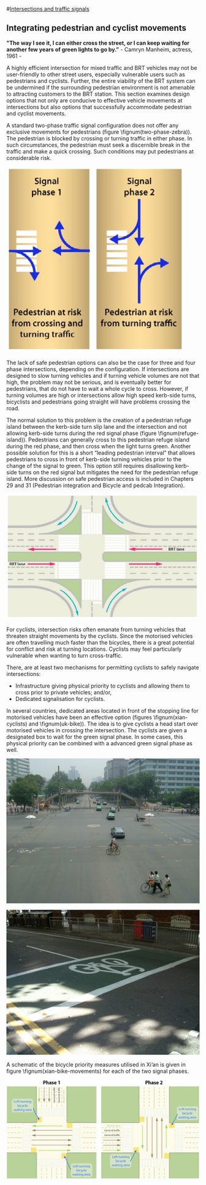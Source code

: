 #[Intersections and traffic signals](toc.md#toc)

## Integrating pedestrian and cyclist movements

**"The way I see it, I can either cross the street, or I can keep waiting for another few years of green lights to go by.”** - Camryn Manheim, actress, 1961 -

A highly efficient intersection for mixed traffic and BRT vehicles may not be user-friendly to other street users, especially vulnerable users such as pedestrians and cyclists.  Further, the entire viability of the BRT system can be undermined if the surrounding pedestrian environment is not amenable to attracting customers to the BRT station.  This section examines design options that not only are conducive to effective vehicle movements at intersections but also options that successfully accommodate pedestrian and cyclist movements.

A standard two-phase traffic signal configuration does not offer any exclusive movements for pedestrians (figure \fignum(two-phase-zebra)). The pedestrian is blocked by crossing or turning traffic in either phase. In such circumstances, the pedestrian must seek a discernible break in the traffic and make a quick crossing. Such conditions may put pedestrians at considerable risk.

![two-phase-zebra](img/two-phase-zebra-3ed9.21.png "In a standard two-phase traffic signal, pedestrians are potentially at risk during both phases.")

The lack of safe pedestrian options can also be the case for three and four phase intersections, depending on the configuration. If intersections are designed to slow turning vehicles and if turning vehicle volumes are not that high, the problem may not be serious, and is eventually better for pedestrians, that do not have to wait a whole cycle to cross.  However, if turning volumes are high or intersections allow high speed kerb-side turns, bicyclists and pedestrians going straight will have problems crossing the road.

The normal solution to this problem is the creation of a pedestrian refuge island between the kerb-side turn slip lane and the intersection and not allowing kerb-side turns during the red signal phase (figure \fignum(refuge-island)).  Pedestrians can generally cross to this pedestrian refuge island during the red phase, and then cross when the light turns green. Another possible solution for this is a short “leading pedestrian interval” that allows pedestrians to cross in front of kerb-side turning vehicles prior to the change of the signal to green.  This option still requires disallowing kerb-side turns on the red signal but mitigates the need for the pedestrian refuge island.  More discussion on safe pedestrian access is included in Chapters 29 and 31 (Pedestrian integration and Bicycle and pedcab Integration).

![refuge-island](img/refuge-island-3ed9.22.png "The introduction of a pedestrian island between the kerb-side-turn lane and the crossing can significantly help pedestrians safely cross within the standard two-phase traffic signal.") 

For cyclists, intersection risks often emanate from turning vehicles that threaten straight movements by the cyclists.  Since the motorised vehicles are often travelling much faster than the bicycles, there is a great potential for conflict and risk at turning locations.  Cyclists may feel particularly vulnerable when wanting to turn cross-traffic.  

There, are at least two mechanisms for permitting cyclists to safely navigate intersections:

- Infrastructure giving physical priority to cyclists and allowing them to cross prior to private vehicles; and/or,
- Dedicated signalisation for cyclists.

In several countries, dedicated areas located in front of the stopping line for motorised vehicles have been an effective option (figures \fignum(xian-cyclists) and \fignum(uk-bike)). The idea is to give cyclists a head start over motorised vehicles in crossing the intersection.  The cyclists are given a designated box to wait for the green signal phase. In some cases, this physical priority can be combined with a advanced green signal phase as well.

![xian-cyclists](img/xian-bike.jpg "In Chinese cities such as Xi’an (upper left photo) cyclists are given designated waiting areas from which they have priority access to crossing the street. Photo by Karl Fjellstrom.")

![uk-bike](img/uk-bike.jpg "In the UK (lower photo), a priority bicycle stopping area is placed ahead of the stopping line for motorised vehicles. Photo by Lloyd Wright.")

A schematic of the bicycle priority measures utilised in Xi’an is given in figure \fignum(xian-bike-movements) for each of the two signal phases.

![xian-bike-movements](img/xian-bike-move-3ed9.25-edit.png "Schematic of the dedicated waiting area utilised for bicycles wishing to make cross-traffic turns in Xi’an.")


